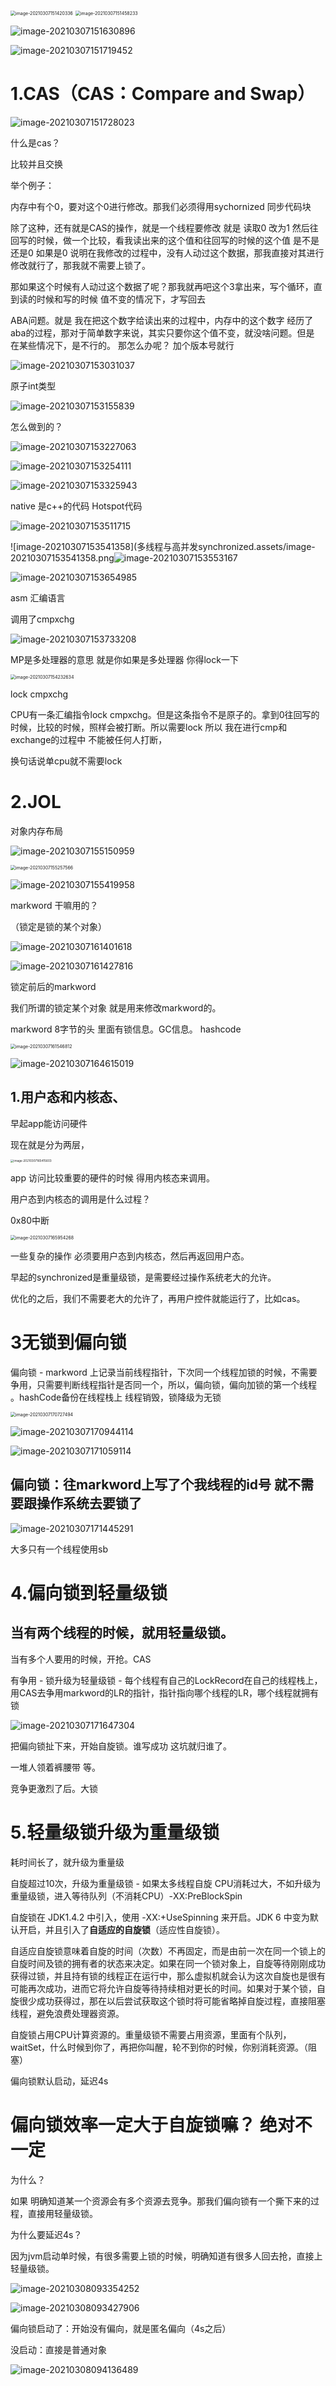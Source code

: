 <img src="多线程与高并发synchronized.assets/image-20210307151420336.png" alt="image-20210307151420336" style="zoom:50%;" />

<img src="多线程与高并发synchronized.assets/image-20210307151458233.png" alt="image-20210307151458233" style="zoom:50%;" />



![image-20210307151630896](多线程与高并发synchronized.assets/image-20210307151630896.png)



![image-20210307151719452](多线程与高并发synchronized.assets/image-20210307151719452.png)

# 1.CAS（CAS：Compare and Swap）

![image-20210307151728023](多线程与高并发synchronized.assets/image-20210307151728023.png)

什么是cas？

比较并且交换

举个例子：

内存中有个0，要对这个0进行修改。那我们必须得用sychornized 同步代码块 

除了这种，还有就是CAS的操作，就是一个线程要修改 就是 读取0  改为1  然后往回写的时候，做一个比较，看我读出来的这个值和往回写的时候的这个值 是不是还是0  如果是0 说明在我修改的过程中，没有人动过这个数据，那我直接对其进行修改就行了，那我就不需要上锁了。

那如果这个时候有人动过这个数据了呢？那我就再吧这个3拿出来，写个循环，直到读的时候和写的时候 值不变的情况下，才写回去



 ABA问题。就是 我在把这个数字给读出来的过程中，内存中的这个数字 经历了 aba的过程，那对于简单数字来说，其实只要你这个值不变，就没啥问题。但是 在某些情况下，是不行的。 那怎么办呢？ 加个版本号就行



![image-20210307153031037](多线程与高并发synchronized.assets/image-20210307153031037.png)



原子int类型 

![image-20210307153155839](多线程与高并发synchronized.assets/image-20210307153155839.png)

怎么做到的？

![image-20210307153227063](多线程与高并发synchronized.assets/image-20210307153227063.png)



![image-20210307153254111](多线程与高并发synchronized.assets/image-20210307153254111.png)

![image-20210307153325943](多线程与高并发synchronized.assets/image-20210307153325943.png)

native 是c++的代码 Hotspot代码

![image-20210307153511715](多线程与高并发synchronized.assets/image-20210307153511715.png)

![image-20210307153541358](多线程与高并发synchronized.assets/image-20210307153541358.png![image-20210307153553167](多线程与高并发synchronized.assets/image-20210307153553167.png)





![image-20210307153654985](多线程与高并发synchronized.assets/image-20210307153654985.png)

asm 汇编语言

调用了cmpxchg

![image-20210307153733208](多线程与高并发synchronized.assets/image-20210307153733208.png)

MP是多处理器的意思 就是你如果是多处理器 你得lock一下

<img src="多线程与高并发synchronized.assets/image-20210307154232634.png" alt="image-20210307154232634" style="zoom:50%;" />

lock cmpxchg

CPU有一条汇编指令lock cmpxchg。但是这条指令不是原子的。拿到0往回写的时候，比较的时候，照样会被打断。所以需要lock  所以 我在进行cmp和exchange的过程中 不能被任何人打断，

换句话说单cpu就不需要lock

# 2.JOL

对象内存布局

![image-20210307155150959](多线程与高并发synchronized.assets/image-20210307155150959.png)

<img src="多线程与高并发synchronized.assets/image-20210307155257566.png" alt="image-20210307155257566" style="zoom:50%;" />

![image-20210307155419958](多线程与高并发synchronized.assets/image-20210307155419958.png)

markword 干嘛用的？

（锁定是锁的某个对象）

![image-20210307161401618](多线程与高并发synchronized.assets/image-20210307161401618.png)



![image-20210307161427816](多线程与高并发synchronized.assets/image-20210307161427816.png)

锁定前后的markword

我们所谓的锁定某个对象 就是用来修改markword的。

markword 8字节的头 里面有锁信息。GC信息。  hashcode

<img src="多线程与高并发synchronized.assets/image-20210307161546812.png" alt="image-20210307161546812" style="zoom:50%;" />

![image-20210307164615019](多线程与高并发synchronized.assets/image-20210307164615019.png)



## 1.用户态和内核态、

早起app能访问硬件

现在就是分为两层，

<img src="多线程与高并发synchronized.assets/image-20210307165415603.png" alt="image-20210307165415603" style="zoom:33%;" />

app 访问比较重要的硬件的时候 得用内核态来调用。

用户态到内核态的调用是什么过程？

0x80中断

<img src="多线程与高并发synchronized.assets/image-20210307165954268.png" alt="image-20210307165954268" style="zoom:50%;" />

一些复杂的操作 必须要用户态到内核态，然后再返回用户态。

早起的synchronized是重量级锁，是需要经过操作系统老大的允许。

优化的之后，我们不需要老大的允许了，再用户控件就能运行了，比如cas。





# 3无锁到偏向锁

偏向锁 - markword 上记录当前线程指针，下次同一个线程加锁的时候，不需要争用，只需要判断线程指针是否同一个，所以，偏向锁，偏向加锁的第一个线程 。hashCode备份在线程栈上 线程销毁，锁降级为无锁

<img src="多线程与高并发synchronized.assets/image-20210307170727494.png" alt="image-20210307170727494" style="zoom:50%;" />

![image-20210307170944114](多线程与高并发synchronized.assets/image-20210307170944114.png)

![image-20210307171059114](多线程与高并发synchronized.assets/image-20210307171059114.png)



## 偏向锁：往markword上写了个我线程的id号   就不需要跟操作系统去要锁了

![image-20210307171445291](多线程与高并发synchronized.assets/image-20210307171445291.png)



大多只有一个线程使用sb



# 4.偏向锁到轻量级锁

## 当有两个线程的时候，就用轻量级锁。

当有多个人要用的时候，开抢。CAS

有争用 - 锁升级为轻量级锁 - 每个线程有自己的LockRecord在自己的线程栈上，用CAS去争用markword的LR的指针，指针指向哪个线程的LR，哪个线程就拥有锁

![image-20210307171647304](多线程与高并发synchronized.assets/image-20210307171647304.png)

把偏向锁扯下来，开始自旋锁。谁写成功 这坑就归谁了。 

一堆人领着裤腰带 等。



竞争更激烈了后。大锁

# 5.轻量级锁升级为重量级锁

耗时间长了，就升级为重量级

自旋超过10次，升级为重量级锁 - 如果太多线程自旋 CPU消耗过大，不如升级为重量级锁，进入等待队列（不消耗CPU）-XX:PreBlockSpin


自旋锁在 JDK1.4.2 中引入，使用 -XX:+UseSpinning 来开启。JDK 6 中变为默认开启，并且引入了**自适应的自旋锁**（适应性自旋锁）。

自适应自旋锁意味着自旋的时间（次数）不再固定，而是由前一次在同一个锁上的自旋时间及锁的拥有者的状态来决定。如果在同一个锁对象上，自旋等待刚刚成功获得过锁，并且持有锁的线程正在运行中，那么虚拟机就会认为这次自旋也是很有可能再次成功，进而它将允许自旋等待持续相对更长的时间。如果对于某个锁，自旋很少成功获得过，那在以后尝试获取这个锁时将可能省略掉自旋过程，直接阻塞线程，避免浪费处理器资源。



自旋锁占用CPU计算资源的。重量级锁不需要占用资源，里面有个队列，waitSet，什么时候到你了，再把你叫醒，轮不到你的时候，你别消耗资源。（阻塞）





偏向锁默认启动，延迟4s



# 偏向锁效率一定大于自旋锁嘛？ 绝对不一定

为什么？

如果 明确知道某一个资源会有多个资源去竞争。那我们偏向锁有一个撕下来的过程，直接用轻量级锁。

为什么要延迟4s？

因为jvm启动单时候，有很多需要上锁的时候，明确知道有很多人回去抢，直接上轻量级锁。

![image-20210308093354252](多线程与高并发synchronized.assets/image-20210308093354252.png)



![image-20210308093427906](多线程与高并发synchronized.assets/image-20210308093427906.png)

偏向锁启动了：开始没有偏向，就是匿名偏向（4s之后）

没启动：直接是普通对象



![image-20210308094136489](多线程与高并发synchronized.assets/image-20210308094136489.png)



